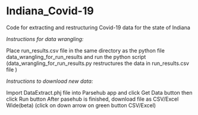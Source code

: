 # Indiana_Covid-19
Code for extracting and restructuring Covid-19 data for the state of Indiana


*Instructions for data wrangling:*

Place run_results.csv file in the same directory as the python file data_wrangling_for_run_results and run the python script (data_wrangling_for_run_results.py restructures the data in run_results.csv file )

*Instructions to download new data:*

Import DataExtract.phj file into Parsehub app and click Get Data button then click Run button
After pasehub is finished, download file as CSV/Excel Wide(beta) (click on down arrow on green button CSV/Excel)
